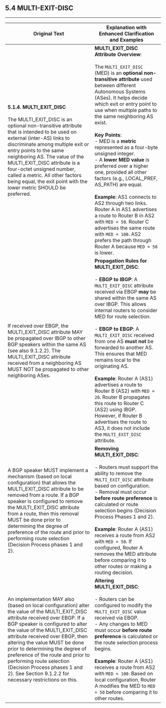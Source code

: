 ## 5.4 MULTI-EXIT-DISC
---

| **Original Text**                                                                                                                                         | **Explanation with Enhanced Clarification and Examples**                                                                                                                                                                                                                                                                                                                                                     |
|------------------------------------------------------------------------------------------------------------------------------------------------------------|------------------------------------------------------------------------------------------------------------------------------------------------------------------------------------------------------------------------------------------------------------------------------------------------------------------------------------------------------------------------|
| **5.1.4. MULTI_EXIT_DISC** <br><br> The MULTI_EXIT_DISC is an optional non-transitive attribute that is intended to be used on external (inter-AS) links to discriminate among multiple exit or entry points to the same neighboring AS. The value of the MULTI_EXIT_DISC attribute is a four-octet unsigned number, called a metric. All other factors being equal, the exit point with the lower metric SHOULD be preferred. | **MULTI_EXIT_DISC Attribute Overview**: <br><br> The `MULTI_EXIT_DISC` (MED) is an **optional non-transitive attribute** used between different Autonomous Systems (ASes). It helps decide which exit or entry point to use when multiple paths to the same neighboring AS exist. <br><br> **Key Points**: <br> - MED is a **metric** represented as a four-byte unsigned integer. <br> - A **lower MED value** is preferred over a higher one, provided all other factors (e.g., LOCAL_PREF, AS_PATH) are equal. <br><br> **Example**: AS1 connects to AS2 through two links. Router A in AS1 advertises a route to Router B in AS2 with `MED = 50`. Router C advertises the same route with `MED = 100`. AS2 prefers the path through Router A because `MED = 50` is lower. |
| If received over EBGP, the MULTI_EXIT_DISC attribute MAY be propagated over IBGP to other BGP speakers within the same AS (see also 9.1.2.2). The MULTI_EXIT_DISC attribute received from a neighboring AS MUST NOT be propagated to other neighboring ASes. | **Propagation Rules for MULTI_EXIT_DISC**: <br><br> - **EBGP to IBGP**: A `MULTI_EXIT_DISC` attribute received via EBGP **may** be shared within the same AS over IBGP. This allows internal routers to consider MED for route selection. <br><br> - **EBGP to EBGP**: A `MULTI_EXIT_DISC` received from one AS **must not** be forwarded to another AS. This ensures that MED remains local to the originating AS. <br><br> **Example**: Router A (AS1) advertises a route to Router B (AS2) with `MED = 20`. Router B propagates this route to Router C (AS2) using IBGP. However, if Router B advertises the route to AS3, it does not include the `MULTI_EXIT_DISC` attribute. |
| A BGP speaker MUST implement a mechanism (based on local configuration) that allows the MULTI_EXIT_DISC attribute to be removed from a route. If a BGP speaker is configured to remove the MULTI_EXIT_DISC attribute from a route, then this removal MUST be done prior to determining the degree of preference of the route and prior to performing route selection (Decision Process phases 1 and 2). | **Removing MULTI_EXIT_DISC**: <br><br> - Routers must support the ability to remove the `MULTI_EXIT_DISC` attribute based on configuration. <br> - Removal must occur **before route preference** is calculated or route selection begins (Decision Process Phases 1 and 2). <br><br> **Example**: Router A (AS1) receives a route from AS2 with `MED = 50`. If configured, Router A removes the MED attribute before comparing it to other routes or making a routing decision. |
| An implementation MAY also (based on local configuration) alter the value of the MULTI_EXIT_DISC attribute received over EBGP. If a BGP speaker is configured to alter the value of the MULTI_EXIT_DISC attribute received over EBGP, then altering the value MUST be done prior to determining the degree of preference of the route and prior to performing route selection (Decision Process phases 1 and 2). See Section 9.1.2.2 for necessary restrictions on this. | **Altering MULTI_EXIT_DISC**: <br><br> - Routers can be configured to modify the `MULTI_EXIT_DISC` value received via EBGP. <br> - Any changes to MED must occur **before route preference** is calculated or the route selection process begins. <br><br> **Example**: Router A (AS1) receives a route from AS2 with `MED = 100`. Based on local configuration, Router A modifies the MED to `MED = 50` before comparing it to other routes. |

